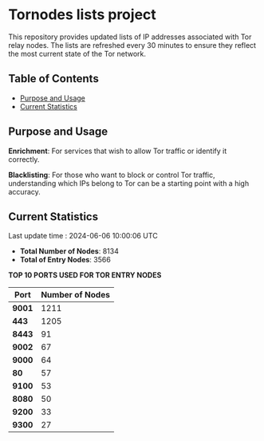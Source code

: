 # Tornodes lists project

This repository provides updated lists of IP addresses associated with Tor relay nodes. The lists are refreshed every 30 minutes to ensure they reflect the most current state of the Tor network.

## Table of Contents

- [Purpose and Usage](#purpose-and-usage)
- [Current Statistics](#current-statistics)


## Purpose and Usage

**Enrichment**: For services that wish to allow Tor traffic or identify it correctly.

**Blacklisting**: For those who want to block or control Tor traffic, understanding which IPs belong to Tor can be a starting point with a high accuracy.

## Current Statistics

Last update time : 2024-06-06 10:00:06 UTC

- **Total Number of Nodes**: 8134
- **Total of Entry Nodes**: 3566

**TOP 10 PORTS USED FOR TOR ENTRY NODES**

| **Port** | **Number of Nodes** |
|------|-----------------|
| **9001**   | 1211  |
| **443**   | 1205  |
| **8443**   | 91  |
| **9002**   | 67  |
| **9000**   | 64  |
| **80**   | 57  |
| **9100**   | 53  |
| **8080**   | 50  |
| **9200**   | 33  |
| **9300**   | 27  |

